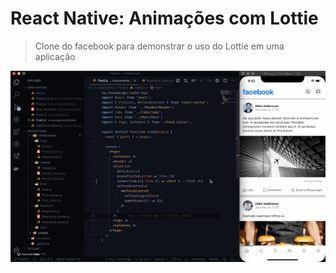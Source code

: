 # React Native: Animações com Lottie

> Clone do facebook para demonstrar o uso do Lottie em uma aplicação

![facebook](screenshot/facebook.gif)